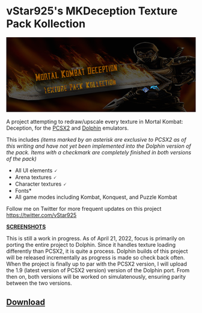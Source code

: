 # vStar925's MKDeception Texture Pack Kollection
![MKDHD Banner.png](https://github.com/vStar925/MKDeception-Texture-Pack-Kollection/blob/main/MKDHD%20Banner.png)

A project attempting to redraw/upscale every texture in Mortal Kombat: Deception, for the [PCSX2](https://pcsx2.net/) and [Dolphin](https://dolphin-emu.org/) emulators.

This includes 
*(items marked by an asterisk are exclusive to PCSX2 as of this writing and have not yet been implemented into the Dolphin version of the pack. Items with a checkmark are completely finished in both versions of the pack)*
- All UI elements 🗸
- Arena textures 🗸
- Character textures 🗸
- Fonts*
- All game modes including Kombat, Konquest, and Puzzle Kombat

Follow me on Twitter for more frequent updates on this project https://twitter.com/vStar925

[**SCREENSHOTS**](https://lensdump.com/a/tX1uA)


This is still a work in progress. As of April 21, 2022, focus is primarily on porting the entire project to Dolphin. Since it handles texture loading differently than PCSX2, it is quite a process. Dolphin builds of this project will be released incrementally as progress is made so check back often. When the project is finally up to par with the PCSX2 version, I will upload the 1.9 (latest version of PCSX2 version) version of the Dolphin port. From then on, both versions will be worked on simulatenously, ensuring parity between the two versions.

[Download](https://github.com/vStar925/MKDeception-Texture-Pack-Kollection/releases)
---

